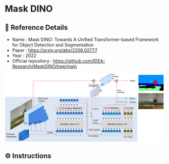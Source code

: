 # Mask DINO

## 🔔 Reference Details
- Name : Mask DINO: Towards A Unified Transformer-based Framework for Object Detection and Segmentation
- Paper : https://arxiv.org/abs/2206.02777
- Year : 2022
- Official repository : https://github.com/IDEA-Research/MaskDINO/tree/main

<p align="center">
  <img width="700"  src="mask_dino_novo.png">
</p> 

## ⚙ Instructions